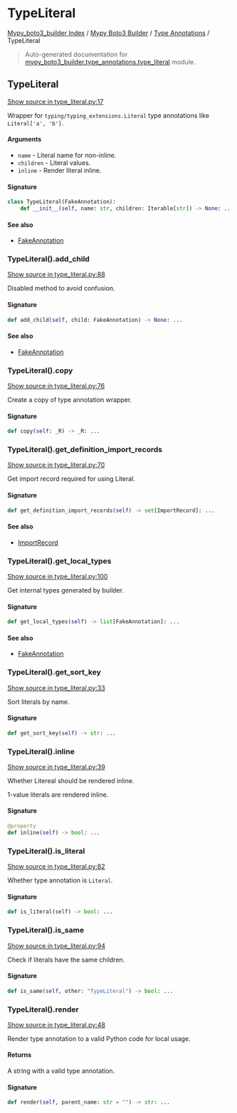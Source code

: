 # TypeLiteral

[Mypy_boto3_builder Index](../../README.md#mypy_boto3_builder-index) /
[Mypy Boto3 Builder](../index.md#mypy-boto3-builder) /
[Type Annotations](./index.md#type-annotations) /
TypeLiteral

> Auto-generated documentation for [mypy_boto3_builder.type_annotations.type_literal](https://github.com/youtype/mypy_boto3_builder/blob/main/mypy_boto3_builder/type_annotations/type_literal.py) module.

## TypeLiteral

[Show source in type_literal.py:17](https://github.com/youtype/mypy_boto3_builder/blob/main/mypy_boto3_builder/type_annotations/type_literal.py#L17)

Wrapper for `typing/typing_extensions.Literal` type annotations like `Literal['a', 'b']`.

#### Arguments

- `name` - Literal name for non-inline.
- `children` - Literal values.
- `inline` - Render literal inline.

#### Signature

```python
class TypeLiteral(FakeAnnotation):
    def __init__(self, name: str, children: Iterable[str]) -> None: ...
```

#### See also

- [FakeAnnotation](./fake_annotation.md#fakeannotation)

### TypeLiteral().add_child

[Show source in type_literal.py:88](https://github.com/youtype/mypy_boto3_builder/blob/main/mypy_boto3_builder/type_annotations/type_literal.py#L88)

Disabled method to avoid confusion.

#### Signature

```python
def add_child(self, child: FakeAnnotation) -> None: ...
```

#### See also

- [FakeAnnotation](./fake_annotation.md#fakeannotation)

### TypeLiteral().copy

[Show source in type_literal.py:76](https://github.com/youtype/mypy_boto3_builder/blob/main/mypy_boto3_builder/type_annotations/type_literal.py#L76)

Create a copy of type annotation wrapper.

#### Signature

```python
def copy(self: _R) -> _R: ...
```

### TypeLiteral().get_definition_import_records

[Show source in type_literal.py:70](https://github.com/youtype/mypy_boto3_builder/blob/main/mypy_boto3_builder/type_annotations/type_literal.py#L70)

Get import record required for using Literal.

#### Signature

```python
def get_definition_import_records(self) -> set[ImportRecord]: ...
```

#### See also

- [ImportRecord](../import_helpers/import_record.md#importrecord)

### TypeLiteral().get_local_types

[Show source in type_literal.py:100](https://github.com/youtype/mypy_boto3_builder/blob/main/mypy_boto3_builder/type_annotations/type_literal.py#L100)

Get internal types generated by builder.

#### Signature

```python
def get_local_types(self) -> list[FakeAnnotation]: ...
```

#### See also

- [FakeAnnotation](./fake_annotation.md#fakeannotation)

### TypeLiteral().get_sort_key

[Show source in type_literal.py:33](https://github.com/youtype/mypy_boto3_builder/blob/main/mypy_boto3_builder/type_annotations/type_literal.py#L33)

Sort literals by name.

#### Signature

```python
def get_sort_key(self) -> str: ...
```

### TypeLiteral().inline

[Show source in type_literal.py:39](https://github.com/youtype/mypy_boto3_builder/blob/main/mypy_boto3_builder/type_annotations/type_literal.py#L39)

Whether Litereal should be rendered inline.

1-value literals are rendered inline.

#### Signature

```python
@property
def inline(self) -> bool: ...
```

### TypeLiteral().is_literal

[Show source in type_literal.py:82](https://github.com/youtype/mypy_boto3_builder/blob/main/mypy_boto3_builder/type_annotations/type_literal.py#L82)

Whether type annotation is `Literal`.

#### Signature

```python
def is_literal(self) -> bool: ...
```

### TypeLiteral().is_same

[Show source in type_literal.py:94](https://github.com/youtype/mypy_boto3_builder/blob/main/mypy_boto3_builder/type_annotations/type_literal.py#L94)

Check if literals have the same children.

#### Signature

```python
def is_same(self, other: "TypeLiteral") -> bool: ...
```

### TypeLiteral().render

[Show source in type_literal.py:48](https://github.com/youtype/mypy_boto3_builder/blob/main/mypy_boto3_builder/type_annotations/type_literal.py#L48)

Render type annotation to a valid Python code for local usage.

#### Returns

A string with a valid type annotation.

#### Signature

```python
def render(self, parent_name: str = "") -> str: ...
```
